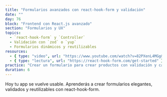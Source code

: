 ```yaml
---
title: "Formularios avanzados con react-hook-form y validación"
date: ""
day: 76
block: "Frontend con React.js avanzado"
section: "Formularios y UX"
topics:
  - `react-hook-form` y `Controller`
  - Validación con `zod` o `yup`
  - Formularios dinámicos y reutilizables
resources:
  - { type: "video", url: "https://www.youtube.com/watch?v=82PXenL4MGg&t=3373s" }
  - { type: "lectura", url: "https://react-hook-form.com/get-started" }
practice: "Crear un formulario para crear productos con validación y campos dinámicos."
duration: 6
---
```


Hoy tu app se vuelve usable. Aprenderás a crear formularios elegantes, validados y reutilizables con react-hook-form.